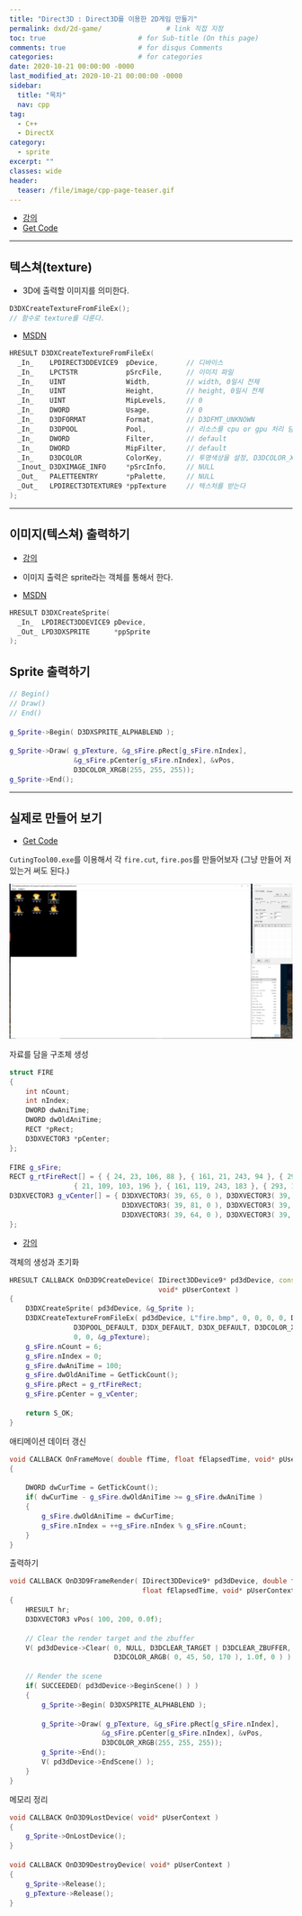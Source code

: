 ```yaml
---
title: "Direct3D : Direct3D를 이용한 2D게임 만들기"
permalink: dxd/2d-game/                # link 직접 지정
toc: true                       # for Sub-title (On this page)
comments: true                  # for disqus Comments
categories:                     # for categories
date: 2020-10-21 00:00:00 -0000
last_modified_at: 2020-10-21 00:00:00 -0000
sidebar:
  title: "목차"
  nav: cpp
tag:
  - C++
  - DirectX
category:
  - sprite
excerpt: ""
classes: wide
header:
  teaser: /file/image/cpp-page-teaser.gif
---
```


* [강의](https://www.youtube.com/watch?v=u_DNr8eBhxw&list=PLOKPEzlY4JKSZLgY_jH4danTYinRKIPz1&index=69)
* [Get Code]()

---

## 텍스쳐(texture)

* 3D에 출력할 이미지를 의미한다.

```cpp
D3DXCreateTextureFromFileEx();
// 함수로 texture를 다룬다.
```

* [MSDN](https://docs.microsoft.com/en-us/windows/win32/direct3d9/d3dxcreatetexturefromfileex)

```cpp
HRESULT D3DXCreateTextureFromFileEx(
  _In_    LPDIRECT3DDEVICE9  pDevice,       // 디바이스
  _In_    LPCTSTR            pSrcFile,      // 이미지 파일
  _In_    UINT               Width,         // width, 0일시 전체
  _In_    UINT               Height,        // height, 0일시 전체
  _In_    UINT               MipLevels,     // 0
  _In_    DWORD              Usage,         // 0
  _In_    D3DFORMAT          Format,        // D3DFMT_UNKNOWN
  _In_    D3DPOOL            Pool,          // 리소스를 cpu or gpu 처리 담당
  _In_    DWORD              Filter,        // default
  _In_    DWORD              MipFilter,     // default
  _In_    D3DCOLOR           ColorKey,      // 투명색상을 설정, D3DCOLOR_XRGB()
  _Inout_ D3DXIMAGE_INFO     *pSrcInfo,     // NULL
  _Out_   PALETTEENTRY       *pPalette,     // NULL
  _Out_   LPDIRECT3DTEXTURE9 *ppTexture     // 텍스처를 받는다
);
```

---

## 이미지(텍스쳐) 출력하기

* [강의](https://www.youtube.com/watch?v=D3c5QcvxkAo&list=PLOKPEzlY4JKSZLgY_jH4danTYinRKIPz1&index=70)

* 이미지 출력은 sprite라는 객체를 통해서 한다.

* [MSDN](https://docs.microsoft.com/en-us/windows/win32/direct3d9/d3dxcreatesprite)

```cpp
HRESULT D3DXCreateSprite(
  _In_  LPDIRECT3DDEVICE9 pDevice,
  _Out_ LPD3DXSPRITE      *ppSprite
);
```

## Sprite 출력하기

```cpp
// Begin()
// Draw()
// End()

g_Sprite->Begin( D3DXSPRITE_ALPHABLEND );

g_Sprite->Draw( g_pTexture, &g_sFire.pRect[g_sFire.nIndex], 
                &g_sFire.pCenter[g_sFire.nIndex], &vPos, 
                D3DCOLOR_XRGB(255, 255, 255));
g_Sprite->End();
```

---

## 실제로 만들어 보기

* [Get Code](https://github.com/EasyCoding-7/Direct3DExample/tree/master/2D-Game)

`CutingTool00.exe`를 이용해서 각 `fire.cut`, `fire.pos`를 만들어보자 (그냥 만들어 저있는거 써도 된다.)

![](/file/image/dxd-2d-game-1.png)

자료를 담을 구조체 생성

```cpp
struct FIRE
{
	int nCount;
	int nIndex;
	DWORD dwAniTime;
	DWORD dwOldAniTime;
	RECT *pRect;
	D3DXVECTOR3 *pCenter;
};

FIRE g_sFire;
RECT g_rtFireRect[] = { { 24, 23, 106, 88 }, { 161, 21, 243, 94 }, { 293, 18, 375, 99 },
				{ 21, 109, 103, 196 }, { 161, 119, 243, 183 }, { 293, 109, 375, 188 } };
D3DXVECTOR3 g_vCenter[] = { D3DXVECTOR3( 39, 65, 0 ), D3DXVECTOR3( 39, 73, 0 ), 
							D3DXVECTOR3( 39, 81, 0 ), D3DXVECTOR3( 39, 87, 0 ), 
							D3DXVECTOR3( 39, 64, 0 ), D3DXVECTOR3( 39, 79, 0 ) 
};
```

* [강의](https://www.youtube.com/watch?v=clzwnB7_kfQ&list=PLOKPEzlY4JKSZLgY_jH4danTYinRKIPz1&index=71)

객체의 생성과 초기화

```cpp
HRESULT CALLBACK OnD3D9CreateDevice( IDirect3DDevice9* pd3dDevice, const D3DSURFACE_DESC* pBackBufferSurfaceDesc,
                                     void* pUserContext )
{
	D3DXCreateSprite( pd3dDevice, &g_Sprite );
	D3DXCreateTextureFromFileEx( pd3dDevice, L"fire.bmp", 0, 0, 0, 0, D3DFMT_UNKNOWN, 
				D3DPOOL_DEFAULT, D3DX_DEFAULT, D3DX_DEFAULT, D3DCOLOR_XRGB(0, 0, 0), 
				0, 0, &g_pTexture);
	g_sFire.nCount = 6;
	g_sFire.nIndex = 0;
	g_sFire.dwAniTime = 100;
	g_sFire.dwOldAniTime = GetTickCount();
	g_sFire.pRect = g_rtFireRect;
	g_sFire.pCenter = g_vCenter;
	
    return S_OK;
}
```

애티메이션 데이터 갱신

```cpp
void CALLBACK OnFrameMove( double fTime, float fElapsedTime, void* pUserContext )
{

	DWORD dwCurTime = GetTickCount();
	if( dwCurTime - g_sFire.dwOldAniTime >= g_sFire.dwAniTime )
	{
		g_sFire.dwOldAniTime = dwCurTime;
		g_sFire.nIndex = ++g_sFire.nIndex % g_sFire.nCount;
	}
}
```

출력하기

```cpp
void CALLBACK OnD3D9FrameRender( IDirect3DDevice9* pd3dDevice, double fTime, 
	                             float fElapsedTime, void* pUserContext )
{
    HRESULT hr;	
	D3DXVECTOR3 vPos( 100, 200, 0.0f);
	
    // Clear the render target and the zbuffer 
    V( pd3dDevice->Clear( 0, NULL, D3DCLEAR_TARGET | D3DCLEAR_ZBUFFER, 
		                  D3DCOLOR_ARGB( 0, 45, 50, 170 ), 1.0f, 0 ) );

    // Render the scene
    if( SUCCEEDED( pd3dDevice->BeginScene() ) )
    {		
		g_Sprite->Begin( D3DXSPRITE_ALPHABLEND );

		g_Sprite->Draw( g_pTexture, &g_sFire.pRect[g_sFire.nIndex], 
					   &g_sFire.pCenter[g_sFire.nIndex], &vPos, 
					   D3DCOLOR_XRGB(255, 255, 255));
		g_Sprite->End();
        V( pd3dDevice->EndScene() );
    }
}
```

메모리 정리

```cpp
void CALLBACK OnD3D9LostDevice( void* pUserContext )
{
	g_Sprite->OnLostDevice();
}

void CALLBACK OnD3D9DestroyDevice( void* pUserContext )
{
	g_Sprite->Release();
	g_pTexture->Release();
}
```